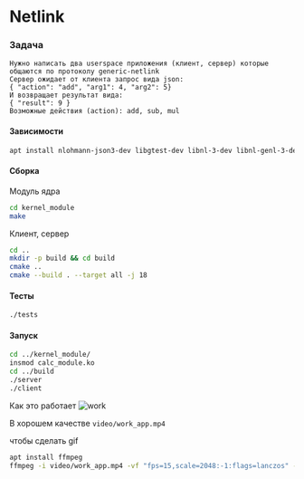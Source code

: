 # Netlink

### Задача 

````
Нужно написать два userspace приложения (клиент, сервер) которые общаются по протоколу generic-netlink
Сервер ожидает от клиента запрос вида json:
{ "action": "add", "arg1": 4, "arg2": 5}
И возвращает результат вида:
{ "result": 9 }
Возможные действия (action): add, sub, mul
````
#### Зависимости
````bash
apt install nlohmann-json3-dev libgtest-dev libnl-3-dev libnl-genl-3-dev
````

#### Сборка
Модуль ядра
````bash
cd kernel_module
make
````
Клиент, сервер
````bash
cd ..
mkdir -p build && cd build
cmake ..
cmake --build . --target all -j 18
````
#### Тесты
````bash
./tests
````
#### Запуск
````bash
cd ../kernel_module/
insmod calc_module.ko
cd ../build
./server
./client
````

Как это работает
![work](video/work_app.gif)

В хорошем качестве `video/work_app.mp4`

чтобы сделать gif
````bash
apt install ffmpeg
ffmpeg -i video/work_app.mp4 -vf "fps=15,scale=2048:-1:flags=lanczos" -c:v gif video/work_app.gif
````